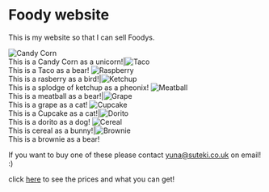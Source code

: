 # Foody website

This is my website so that I can sell Foodys.

![Candy Corn](/yuna-homepage/Candy%20Corn.jpg)<BR/>This is a Candy Corn as a unicorn!|![Taco](/yuna-homepage/Taco.jpg)<BR/>This is a Taco as a bear!
![Raspberry](/yuna-homepage/Raspberry.jpg)<BR/>This is a rasberry as a bird!|![Ketchup](/yuna-homepage/Ketchup.jpg)<BR/>This is a splodge of ketchup as a pheonix!
![Meatball](/yuna-homepage/Meatball.jpg)<BR/>This is a meatball as a bear!|![Grape](/yuna-homepage/Grape.jpg)<BR/>This is a grape as a cat!
![Cupcake](/yuna-homepage/Cupcake.jpg)<BR/>This is a Cupcake as a cat!|![Dorito](/yuna-homepage/Dorito.jpg)<BR/>This is a dorito as a dog!
![Cereal](/yuna-homepage/Cereal.jpg)<BR/>This is cereal as a bunny!|![Brownie](/yuna-homepage/Brownie.jpg)<BR/>This is a brownie as a bear!







If you want to buy one of these please contact yuna@suteki.co.uk on email! :)

click [here](/yuna-homepage/prices.html) to see the prices and what you can get!


















